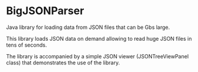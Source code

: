 # BigJSONParser
Java library for loading data from JSON files that can be Gbs large.

This library loads JSON data on demand allowing to read huge JSON files in tens of seconds.

The library is accompanied by a simple JSON viewer (JSONTreeViewPanel class) that demonstrates the use of the library.
